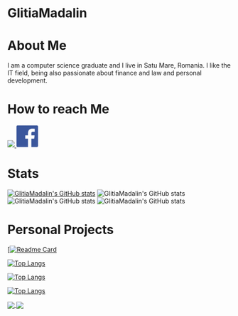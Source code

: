 
<!---
1madalin/1madalin is a ✨ special ✨ repository because its `README.md` (this file) appears on your GitHub profile.
You can click the Preview link to take a look at your changes.
--->
# GlitiaMadalin  

# About Me
 I am a computer science graduate and I live in Satu Mare, Romania. 
 I like the IT field, being also passionate about finance and law and personal development.
 
 
# How to reach Me
<a href="https://www.linkedin.com/in/madalin-glitia-b25388212/" >
   <img src="LinkedInLogo.png.ico" width="auto" height="50px" />
 </a>
 <a href="https://www.facebook.com/glitia.madalin/" >
   <img src="FacebookLogo.png.png" width="auto" height="50px" />
 </a>
 
 
# Stats
[![GlitiaMadalin's GitHub stats](https://github-readme-stats.vercel.app/api?username=GlitiaMadalin)](https://github.com/GlitiaMadalin/Test1.1.git)
![GlitiaMadalin's GitHub stats](https://github-readme-stats.vercel.app/api?username=GlitiaMadalin&count_private=true)
![GlitiaMadalin's GitHub stats](https://github-readme-stats.vercel.app/api?username=GlitiaMadalin&show_icons=true)
![GlitiaMadalin's GitHub stats](https://github-readme-stats.vercel.app/api?username=GlitiaMadalin&show_icons=true&theme=radical)


# Personal Projects

 [[![Readme Card](https://github-readme-stats.vercel.app/api/pin/?username=GlitiaMadalin&repo=github-readme-stats)](https://github.com/GlitiaMadalin/github-readme-stats)

[![Top Langs](https://github-readme-stats.vercel.app/api/top-langs/?username=GlitiaMadalin)](https://github.com/GlitiaMadalin/github-readme-stats)

[![Top Langs](https://github-readme-stats.vercel.app/api/top-langs/?username=GlitiaMadalin&hide=javascript,html)](https://github.com/GlitiaMadalin/github-readme-stats)

[![Top Langs](https://github-readme-stats.vercel.app/api/top-langs/?username=GlitiaMadalin&layout=compact)](https://github.com/GlitiaMadalin/github-readme-stats)




<a href="https://github.com/GlitiaMadalin/github-readme-stats">
  <img align="center" src="https://github-readme-stats.vercel.app/api/pin/?username=GlitiaMadalin&repo=github-readme-stats" />
</a>
<a href="https://github.com/GlitiaMadalin/convoychat">
  <img align="center" src="https://github-readme-stats.vercel.app/api/pin/?username=GlitiaMadalin&repo=LinkInBio" />
</a>
